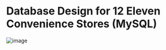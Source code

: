 # Database Design for 12 Eleven Convenience Stores (MySQL)

![image](https://github.com/user-attachments/assets/8db30231-4be6-43ed-b94f-c2a07e2eb001)
